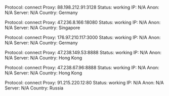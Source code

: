 Protocol: connect
Proxy: 88.198.212.91:3128
Status: working
IP: N/A
Anon: N/A
Server: N/A
Country: Germany

Protocol: connect
Proxy: 47.236.8.166:18080
Status: working
IP: N/A
Anon: N/A
Server: N/A
Country: Singapore

Protocol: connect
Proxy: 176.97.210.117:3000
Status: working
IP: N/A
Anon: N/A
Server: N/A
Country: Germany

Protocol: connect
Proxy: 47.238.149.53:8888
Status: working
IP: N/A
Anon: N/A
Server: N/A
Country: Hong Kong

Protocol: connect
Proxy: 47.238.67.96:8888
Status: working
IP: N/A
Anon: N/A
Server: N/A
Country: Hong Kong

Protocol: connect
Proxy: 91.215.220.12:80
Status: working
IP: N/A
Anon: N/A
Server: N/A
Country: Russia


